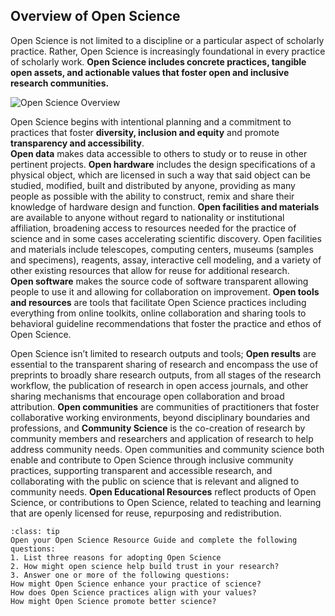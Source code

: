 ## Overview of Open Science

Open Science is not limited to a discipline or a particular aspect of scholarly practice. 
Rather, Open Science is increasingly foundational in every practice of scholarly work. 
**Open Science includes concrete practices, tangible open assets, and actionable values that foster open and inclusive research communities.**

![Open Science Overview](../assets/EthosOS_Fig3V2_overview.png)

Open Science begins with intentional planning and a commitment to practices that foster **diversity, inclusion and equity** and promote **transparency and accessibility**.  
**Open data** makes data accessible to others to study or to reuse in other pertinent projects. 
**Open hardware** includes the design specifications of a physical object, which are licensed in such a way that said object can be studied, modified, built and distributed by anyone, providing as many people as possible with the ability to construct, remix and share their knowledge of hardware design and function. 
**Open facilities and materials** are available to anyone without regard to nationality or institutional affiliation, broadening access to resources needed for the practice of science and in some cases accelerating scientific discovery. 
Open facilities and materials include telescopes, computing centers, museums (samples and specimens), reagents, assay, interactive cell modeling, and a variety of other existing resources that allow for reuse for additional research.  
**Open software** makes the source code of software transparent allowing people to use it and allowing for collaboration on improvement. 
**Open tools and resources** are tools that facilitate Open Science practices including everything from online toolkits, online collaboration and sharing tools to behavioral guideline recommendations that foster the practice and ethos of Open Science.

Open Science isn’t limited to research outputs and tools; **Open results** are essential to the transparent sharing of research and encompass the use of preprints to broadly share research outputs, from all stages of the research workflow, the publication of research in open access journals, and other sharing mechanisms that encourage open collaboration and broad attribution. 
**Open communities** are communities of practitioners that foster collaborative working environments, beyond disciplinary boundaries and professions, and **Community Science** is the co-creation of research by community members and researchers and application of research to help address community needs.
Open communities and community science both enable and contribute to Open Science through inclusive community practices, supporting transparent and accessible research, and collaborating with the public on science that is relevant and aligned to community needs. **Open Educational Resources** reflect products of Open Science, or contributions to Open Science, related to teaching and learning that are  openly licensed for reuse, repurposing and redistribution. 

`````{admonition} Activity: Open Science Resource Guide
:class: tip
Open your Open Science Resource Guide and complete the following questions:
1. List three reasons for adopting Open Science
2. How might open science help build trust in your research?   
3. Answer one or more of the following questions: 
How might Open Science enhance your practice of science?
How does Open Science practices align with your values?
How might Open Science promote better science?

`````